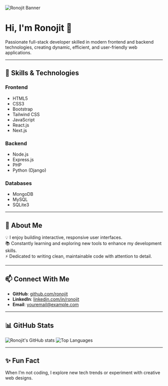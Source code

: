 <!-- Banner -->
![Ronojit Banner](https://i.ibb.co/s2qnxvV/github-banner.png)

<!-- Title & Short Description -->
# Hi, I'm Ronojit 👋
Passionate full-stack developer skilled in modern frontend and backend technologies, creating dynamic, efficient, and user-friendly web applications.

---

## 🚀 Skills & Technologies

### **Frontend**
- HTML5  
- CSS3  
- Bootstrap  
- Tailwind CSS  
- JavaScript  
- React.js  
- Next.js  

### **Backend**
- Node.js  
- Express.js  
- PHP  
- Python (Django)  

### **Databases**
- MongoDB  
- MySQL  
- SQLite3  

---

## 📌 About Me
💡 I enjoy building interactive, responsive user interfaces.  
📚 Constantly learning and exploring new tools to enhance my development skills.  
⚡ Dedicated to writing clean, maintainable code with attention to detail.  

---

## 📫 Connect With Me
- **GitHub**: [github.com/ronojit](https://github.com/ronojit)  
- **LinkedIn**: [linkedin.com/in/ronojit](#)  
- **Email**: youremail@example.com  

---

## 📊 GitHub Stats
![Ronojit's GitHub stats](https://github-readme-stats.vercel.app/api?username=ronojit&show_icons=true&theme=tokyonight)
![Top Languages](https://github-readme-stats.vercel.app/api/top-langs/?username=ronojit&layout=compact&theme=tokyonight)

---

## ✨ Fun Fact
When I’m not coding, I explore new tech trends or experiment with creative web designs.

